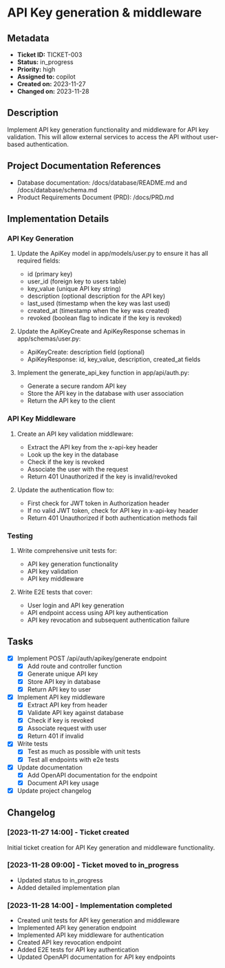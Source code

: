 # API Key generation & middleware

## Metadata
* **Ticket ID:** TICKET-003
* **Status:** in_progress
* **Priority:** high
* **Assigned to:** copilot
* **Created on:** 2023-11-27
* **Changed on:** 2023-11-28

## Description
Implement API key generation functionality and middleware for API key validation. This will allow external services to access the API without user-based authentication.

## Project Documentation References
* Database documentation: /docs/database/README.md and /docs/database/schema.md
* Product Requirements Document (PRD): /docs/PRD.md

## Implementation Details

### API Key Generation
1. Update the ApiKey model in app/models/user.py to ensure it has all required fields:
   - id (primary key)
   - user_id (foreign key to users table)
   - key_value (unique API key string)
   - description (optional description for the API key)
   - last_used (timestamp when the key was last used)
   - created_at (timestamp when the key was created)
   - revoked (boolean flag to indicate if the key is revoked)

2. Update the ApiKeyCreate and ApiKeyResponse schemas in app/schemas/user.py:
   - ApiKeyCreate: description field (optional)
   - ApiKeyResponse: id, key_value, description, created_at fields

3. Implement the generate_api_key function in app/api/auth.py:
   - Generate a secure random API key
   - Store the API key in the database with user association
   - Return the API key to the client

### API Key Middleware
1. Create an API key validation middleware:
   - Extract the API key from the x-api-key header
   - Look up the key in the database
   - Check if the key is revoked
   - Associate the user with the request
   - Return 401 Unauthorized if the key is invalid/revoked

2. Update the authentication flow to:
   - First check for JWT token in Authorization header
   - If no valid JWT token, check for API key in x-api-key header
   - Return 401 Unauthorized if both authentication methods fail

### Testing
1. Write comprehensive unit tests for:
   - API key generation functionality
   - API key validation
   - API key middleware

2. Write E2E tests that cover:
   - User login and API key generation
   - API endpoint access using API key authentication
   - API key revocation and subsequent authentication failure

## Tasks
- [x] Implement POST /api/auth/apikey/generate endpoint
  - [x] Add route and controller function
  - [x] Generate unique API key
  - [x] Store API key in database
  - [x] Return API key to user
- [x] Implement API key middleware
  - [x] Extract API key from header
  - [x] Validate API key against database
  - [x] Check if key is revoked
  - [x] Associate request with user
  - [x] Return 401 if invalid
- [x] Write tests
  - [x] Test as much as possible with unit tests
  - [x] Test all endpoints with e2e tests
- [x] Update documentation
  - [x] Add OpenAPI documentation for the endpoint
  - [x] Document API key usage
- [x] Update project changelog

## Changelog
### [2023-11-27 14:00] - Ticket created
Initial ticket creation for API Key generation and middleware functionality.

### [2023-11-28 09:00] - Ticket moved to in_progress
- Updated status to in_progress
- Added detailed implementation plan

### [2023-11-28 14:00] - Implementation completed
- Created unit tests for API key generation and middleware
- Implemented API key generation endpoint
- Implemented API key middleware for authentication
- Created API key revocation endpoint
- Added E2E tests for API key authentication
- Updated OpenAPI documentation for API key endpoints
